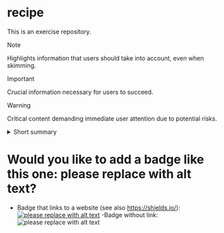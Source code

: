 # recipe

This is an exercise repository.

> [!NOTE]
> Highlights information that users should take into account, even when skimming.

> [!IMPORTANT]
> Crucial information necessary for users to succeed.

> [!WARNING]
> Critical content demanding immediate user attention due to potential risks.


<details>
<summary>
Short summary
</summary>

Lorem ipsum dolor sit amet, consectetur adipiscing elit, sed do eiusmod
tempor incididunt ut labore et dolore magna aliqua. Ut enim ad minim veniam,
quis nostrud exercitation ullamco laboris nisi ut aliquip ex ea commodo
consequat. Duis aute irure dolor in reprehenderit in voluptate velit esse
cillum dolore eu fugiat nulla pariatur. Excepteur sint occaecat cupidatat non
proident, sunt in culpa qui officia deserunt mollit anim id est laborum.
</details>

# Would you like to add a badge like this one: please replace with alt text?
- Badge that links to a website (see also https://shields.io/):
[![please replace with alt text](https://img.shields.io/badge/anytext-youlike-blue)](https://example.org)
-Badge without link:
![please replace with alt text](https://img.shields.io/badge/anytext-youlike-blue)
